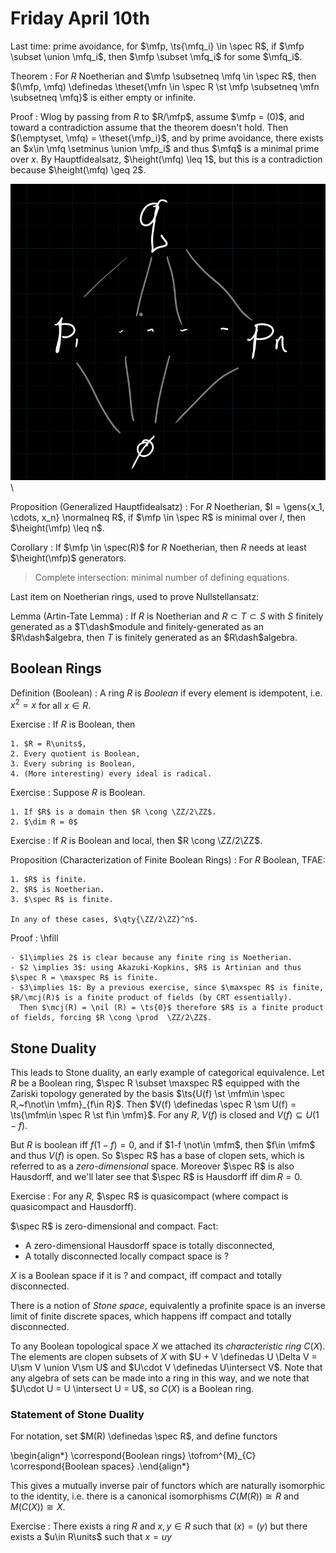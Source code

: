 # Friday April 10th

Last time: prime avoidance, for $\mfp, \ts{\mfq_i} \in \spec R$, if $\mfp \subset \union \mfq_i$, then $\mfp \subset \mfq_i$ for some $\mfq_i$.

Theorem
: For $R$ Noetherian and $\mfp \subsetneq \mfq \in \spec R$, then $(\mfp, \mfq) \definedas \theset{\mfn \in \spec R \st \mfp \subsetneq \mfn \subsetneq \mfq}$ is either empty or infinite.

Proof
:   Wlog by passing from $R$ to $R/\mfp$, assume $\mfp = (0)$, and toward a contradiction assume that the theorem doesn't hold.
    Then $(\emptyset, \mfq) = \theset{\mfp_i}$, and by prime avoidance, there exists an $x\in \mfq \setminus \union \mfp_i$ and thus $\mfq$ is a minimal prime over $x$.
    By Hauptfidealsatz, $\height(\mfq) \leq 1$, but this is a contradiction because $\height(\mfq) \geq 2$.

   ![](figures/image_2020-04-10-11-28-42.png)\

Proposition (Generalized Hauptfidealsatz)
: For $R$ Noetherian, $I = \gens{x_1, \cdots, x_n} \normalneq R$, if $\mfp \in \spec R$ is minimal over $I$, then $\height(\mfp) \leq n$.

Corollary
: If $\mfp \in \spec(R)$ for $R$ Noetherian, then $R$ needs at least $\height(\mfp)$ generators.

> Complete intersection: minimal number of defining equations.

Last item on Noetherian rings, used to prove Nullstellansatz:

Lemma (Artin-Tate Lemma)
: If $R$ is Noetherian and $R \subset T \subset S$ with $S$ finitely generated as a $T\dash$module and finitely-generated as an $R\dash$algebra, then $T$ is finitely generated as an $R\dash$algebra.

## Boolean Rings

Definition (Boolean)
: A ring $R$ is *Boolean* if every element is idempotent, i.e. $x^2 = x$ for all $x\in R$.

Exercise
:   If $R$ is Boolean, then

    1. $R = R\units$,
    2. Every quotient is Boolean,
    3. Every subring is Boolean,
    4. (More interesting) every ideal is radical.

Exercise
:   Suppose $R$ is Boolean.

    1. If $R$ is a domain then $R \cong \ZZ/2\ZZ$.
    2. $\dim R = 0$

Exercise
: If $R$ is Boolean and local, then $R \cong \ZZ/2\ZZ$.

Proposition (Characterization of Finite Boolean Rings)
:   For $R$ Boolean, TFAE:

    1. $R$ is finite.
    2. $R$ is Noetherian.
    3. $\spec R$ is finite.

    In any of these cases, $\qty{\ZZ/2\ZZ}^n$.

Proof
:   \hfill

    - $1\implies 2$ is clear because any finite ring is Noetherian.
    - $2 \implies 3$: using Akazuki-Kopkins, $R$ is Artinian and thus $\spec R = \maxspec R$ is finite.
    - $3\implies 1$: By a previous exercise, since $\maxspec R$ is finite, $R/\mcj(R)$ is a finite product of fields (by CRT essentially).
      Then $\mcj(R) = \nil (R) = \ts{0}$ therefore $R$ is a finite product of fields, forcing $R \cong \prod  \ZZ/2\ZZ$.

## Stone Duality

This leads to Stone duality, an early example of categorical equivalence.
Let $R$ be a Boolean ring, $\spec R \subset \maxspec R$ equipped with the Zariski topology generated by the basis $\ts{U(f) \st \mfm\in \spec R,~f\not\in \mfm}_{f\in R}$.
Then $V(f) \definedas \spec R \sm U(f) = \ts{\mfm\in \spec R \st f\in \mfm}$.
For any $R$, $V(f)$ is closed and $V(f) \subseteq U(1-f)$.

But $R$ is boolean iff $f(1-f) = 0$, and if $1-f \not\in \mfm$, then $f\in \mfm$ and thus $V(f)$ is open.
So $\spec R$ has a base of clopen sets, which is referred to as a *zero-dimensional* space.
Moreover $\spec R$ is also Hausdorff, and we'll later see that $\spec R$ is Hausdorff iff $\dim R = 0$.

Exercise
:   For any $R$,  $\spec R$ is quasicompact (where compact is quasicompact and Hausdorff).

$\spec R$ is zero-dimensional and compact.
Fact:

- A zero-dimensional Hausdorff space is totally disconnected,
- A totally disconnected locally compact space is ?

$X$ is a Boolean space if it is ? and compact, iff compact and totally disconnected.

There is a notion of *Stone space*, equivalently a profinite space is an inverse limit of finite discrete spaces, which happens iff compact and totally disconnected.

To any Boolean topological space $X$ we attached its *characteristic ring* $C(X)$.
The elements are clopen subsets of $X$ with $U + V \definedas U \Delta V = U\sm V \union V\sm U$ and $U\cdot V \definedas U\intersect V$.
Note that any algebra of sets can be made into a ring in this way, and we note that $U\cdot U = U \intersect U = U$, so $C(X)$ is a Boolean ring.

### Statement of Stone Duality

For notation, set $M(R) \definedas \spec R$, and define functors

\begin{align*}
\correspond{Boolean rings} \tofrom^{M}_{C} \correspond{Boolean spaces}
.\end{align*}

This gives a mutually inverse pair of functors which are naturally isomorphic to the identity, i.e. there is a canonical isomorphisms $C(M(R)) \cong R$ and $M(C(X)) \cong X$.


Exercise
: There exists a ring $R$ and $x,y \in R$ such that $(x) = (y)$ but there exists a $u\in R\units$ such that $x = uy$
